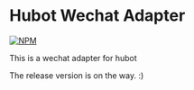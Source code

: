 # Hubot Wechat Adapter

[![NPM](https://nodei.co/npm/hubot-wechat2.png?compact=true)](https://nodei.co/npm/hubot-wechat2/)

This is a wechat adapter for hubot

The release version is on the way. :)
